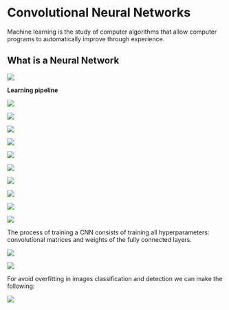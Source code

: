 # Convolutional Neural Networks

Machine learning is the study of computer algorithms that allow computer programs to automatically improve through experience.

## What is a Neural Network

![](img/w5/deep_l.png)

**Learning pipeline**

![](img/w6/learningpipeline.JPG)

![](img/w6/trainingprocess.JPG)

![](img/w6/catsdogs.JPG)

![](img/w6/project_1.JPG)

![](img/w6/project_2.JPG)

![](img/w6/project_3.JPG)

![](img/w6/cnn_1.JPG)

![](img/w6/cnn_2.JPG)

![](img/w6/cnn_3.JPG)

![](img/w6/cnn_4.JPG)

The process of training a CNN consists of training all hyperparameters: convolutional matrices and weights of the fully connected layers.

![](img/w6/cnn_5.JPG)

![](img/w6/momentum.JPG)

For avoid overfitting in images classification and detection we can make the following:

![](img/w6/overfitting.JPG)

